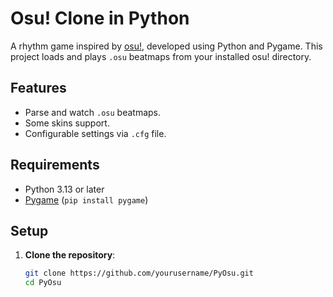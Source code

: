 # Osu! Clone in Python

A rhythm game inspired by [osu!](https://osu.ppy.sh/), developed using Python and Pygame. This project loads and plays `.osu` beatmaps from your installed osu! directory.

## Features

- Parse and watch `.osu` beatmaps.
- Some skins support.
- Configurable settings via `.cfg` file.

## Requirements

- Python 3.13 or later
- [Pygame](https://www.pygame.org/) (`pip install pygame`)

## Setup

1. **Clone the repository**:

   ```bash
   git clone https://github.com/yourusername/PyOsu.git
   cd PyOsu